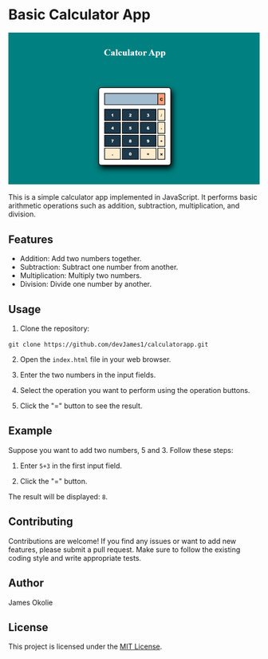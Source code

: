 # Basic Calculator App

![Basic Calculator App](./calculator_app.png)

This is a simple calculator app implemented in JavaScript. It performs basic arithmetic operations such as addition, subtraction, multiplication, and division.

## Features

- Addition: Add two numbers together.
- Subtraction: Subtract one number from another.
- Multiplication: Multiply two numbers.
- Division: Divide one number by another.

## Usage

1. Clone the repository:

`git clone https://github.com/devJames1/calculatorapp.git`

2. Open the `index.html` file in your web browser.

3. Enter the two numbers in the input fields.

4. Select the operation you want to perform using the operation buttons.

5. Click the "=" button to see the result.

## Example

Suppose you want to add two numbers, 5 and 3. Follow these steps:

1. Enter `5+3` in the first input field.

2. Click the "=" button.

The result will be displayed: `8`.

## Contributing

Contributions are welcome! If you find any issues or want to add new features, please submit a pull request. Make sure to follow the existing coding style and write appropriate tests.

## Author

James Okolie

## License

This project is licensed under the [MIT License](LICENSE).
